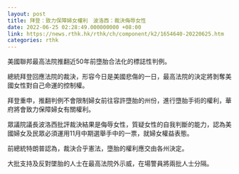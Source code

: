 ```yaml
---
layout: post
title: 拜登：致力保障婦女權利　波洛西：裁決侮辱女性
date: 2022-06-25 02:28:49.000000000 +08:00
link: https://news.rthk.hk/rthk/ch/component/k2/1654640-20220625.htm
categories: rthk
---
```


美國聯邦最高法院推翻近50年前墮胎合法化的標誌性判例。

總統拜登回應法院的裁決，形容今日是美國悲傷的一日，最高法院的決定將剝奪美國女性對自己命運的控制權。

拜登重申，推翻判例不會限制婦女前往容許墮胎的州份，進行墮胎手術的權利，華府將會致力保障婦女有關權利。

眾議院議長波洛西批評裁決結果是侮辱女性，質疑女性的自我判斷的能力，認為美國婦女及民眾必須運用11月中期選舉手中的一票，就婦女權益表態。

前總統特朗普認為，裁決合乎憲法，墮胎的權利應交由各州決定。

大批支持及反對墜胎的人士在最高法院外示威，在場警員將兩批人士分隔。
